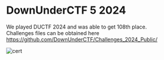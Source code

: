 # DownUnderCTF 5 2024

We played DUCTF 2024 and was able to get 108th place.\
Challenges files can be obtained here https://github.com/DownUnderCTF/Challenges_2024_Public/

![cert](https://i.ibb.co/SXpGJ1Q/RE-UN10-N-certificate.png)


